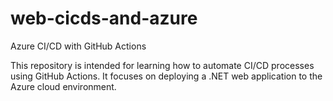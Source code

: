 # web-cicds-and-azure
Azure CI/CD with GitHub Actions

This repository is intended for learning how to automate CI/CD processes using GitHub Actions. It focuses on deploying a .NET web application to the Azure cloud environment.
